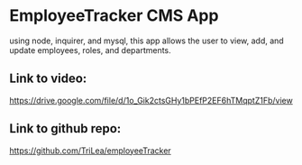 # EmployeeTracker CMS App
using node, inquirer, and mysql, 
this app allows the user to view, add, and update employees, roles, and departments.

## Link to video:
https://drive.google.com/file/d/1o_Gik2ctsGHy1bPEfP2EF6hTMqptZ1Fb/view

## Link to github repo:
https://github.com/TriLea/employeeTracker